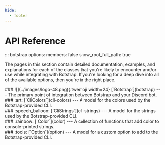 ```yaml
---
hide:
  - footer
---
```


# API Reference

<!-- prettier-ignore -->
::: botstrap
    options:
      members: false
      show_root_full_path: true

The pages in this section contain detailed documentation, examples, and explanations for
each of the classes that you're likely to encounter and/or use while integrating with
Botstrap. If you're looking for a deep dive into all of the available options, then
you're in the right place.

<div class="clickable grid" markdown>
<div class="card" markdown>
### ![](../images/logo-48.png){.twemoji width=24} [`Botstrap`](botstrap)
---
The primary point of integration between Botstrap and your Discord bot.
</div>
</div>

<div class="clickable grid" markdown>
<div class="card" markdown>
### :art: [`CliColors`](cli-colors)
---
A model for the colors used by the Botstrap-provided CLI.
</div>
<div class="card" markdown>
### :speech_balloon: [`CliStrings`](cli-strings)
---
A model for the strings used by the Botstrap-provided CLI.
</div>
<div class="card" markdown>
### :rainbow: [`Color`](color)
---
A collection of functions that add color to console-printed strings.
</div>
<div class="card" markdown>
### :tools: [`Option`](option)
---
A model for a custom option to add to the Botstrap-provided CLI.
</div>
</div>

<link rel="stylesheet" href="../stylesheets/material-grids.css" />
<link rel="stylesheet" href="../stylesheets/ref-navigation.css" />
